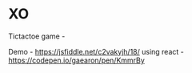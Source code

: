 # XO
Tictactoe game - 

Demo - https://jsfiddle.net/c2vakyjh/18/
using react - https://codepen.io/gaearon/pen/KmmrBy
